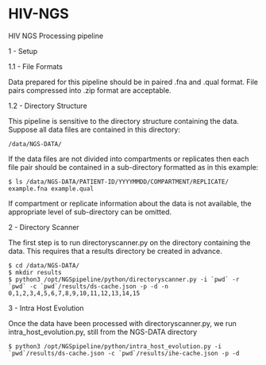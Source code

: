 HIV-NGS
=======

HIV NGS Processing pipeline

1 - Setup

1.1 - File Formats

Data prepared for this pipeline should be in paired .fna and .qual format. File pairs compressed into .zip format are acceptable.

1.2 -  Directory Structure

This pipeline is sensitive to the directory structure containing the data. Suppose all data files are contained in this directory:

    /data/NGS-DATA/

If the data files are not divided into compartments or replicates then each file pair should be contained in a sub-directory formatted as in this example:

    $ ls /data/NGS-DATA/PATIENT-ID/YYYYMMDD/COMPARTMENT/REPLICATE/
    example.fna example.qual

If compartment or replicate information about the data is not available, the appropriate level of sub-directory can be omitted.

2 - Directory Scanner

The first step is to run directoryscanner.py on the directory containing the data. This requires that a results directory be created in advance.

    $ cd /data/NGS-DATA/
    $ mkdir results
    $ python3 /opt/NGSpipeline/python/directoryscanner.py -i `pwd` -r `pwd` -c `pwd`/results/ds-cache.json -p -d -n 0,1,2,3,4,5,6,7,8,9,10,11,12,13,14,15

3 - Intra Host Evolution

Once the data have been processed with directoryscanner.py, we run intra_host_evolution.py, still from the NGS-DATA directory

    $ python3 /opt/NGSpipeline/python/intra_host_evolution.py -i `pwd`/results/ds-cache.json -c `pwd`/results/ihe-cache.json -p -d

